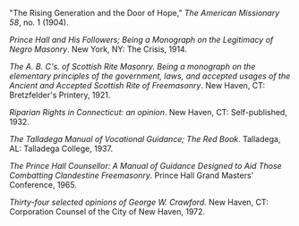 "The Rising Generation and the Door of Hope," *The American Missionary 58*, no. 1 (1904).

*Prince Hall and His Followers; Being a Monograph on the Legitimacy of Negro Masonry*. New York, NY: The Crisis, 1914.

*The A. B. C's. of Scottish Rite Masonry. Being a monograph on the elementary principles of the government, laws, and accepted usages of the Ancient and Accepted Scottish Rite of Freemasonry*. New Haven, CT: Bretzfelder's Printery, 1921.

*Riparian Rights in Connecticut: an opinion*. New Haven, CT: Self-published, 1932. 

*The Talladega Manual of Vocational Guidance; The Red Book*. Talladega, AL: Talladega College, 1937.

*The Prince Hall Counsellor: A Manual of Guidance Designed to Aid Those Combatting Clandestine Freemasonry*. Prince Hall Grand Masters' Conference, 1965.

*Thirty-four selected opinions of George W. Crawford.* New Haven, CT: Corporation Counsel of the City of New Haven, 1972. 
